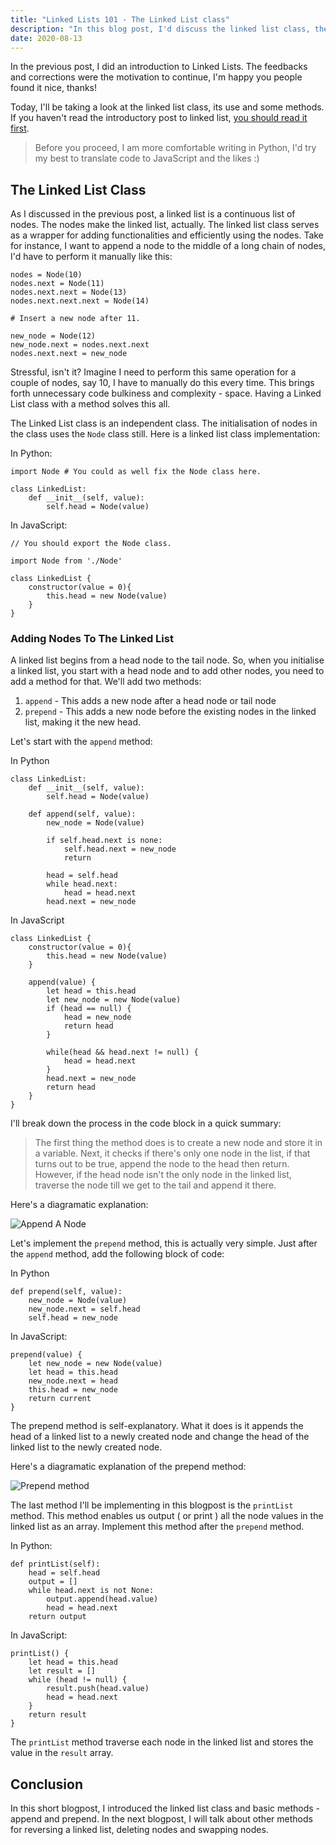 ```yaml
--- 
title: "Linked Lists 101 - The Linked List class" 
description: "In this blog post, I'd discuss the linked list class, the use and some of its methods." 
date: 2020-08-13 
---
```


In the previous post, I did an introduction to Linked Lists. The feedbacks and corrections were the motivation to continue, I'm happy you people found it nice, thanks!

Today, I'll be taking a look at the linked list class, its use and some methods. If you haven't read the introductory post to linked list, [you should read it first](linked-lists-101-basic-introductions-nodes).

> Before you proceed, I am more comfortable writing in Python, I'd try my best to translate code to JavaScript and the likes :)

## The Linked List Class

As I discussed in the previous post, a linked list is a continuous list of nodes. The nodes make the linked list, actually. The linked list class serves as a wrapper for adding functionalities and efficiently using the nodes. Take for instance, I want to append a node to the middle of a long chain of nodes, I'd have to perform it manually like this:

```py{codeTitle: Node.py}
nodes = Node(10)
nodes.next = Node(11)
nodes.next.next = Node(13)
nodes.next.next.next = Node(14)

# Insert a new node after 11.

new_node = Node(12)
new_node.next = nodes.next.next
nodes.next.next = new_node

```

Stressful, isn't it? Imagine I need to perform this same operation for a couple of nodes, say 10, I have to manually do this every time. This brings forth unnecessary code bulkiness and complexity - space. Having a Linked List class with a method solves this all.

The Linked List class is an independent class. The initialisation of nodes in the class uses the `Node` class still. Here is a linked list class implementation:

In Python:

```py{codeTitle: LinkedList.py}{numberLines: true}
import Node # You could as well fix the Node class here.

class LinkedList:
    def __init__(self, value):
        self.head = Node(value)
```

In JavaScript:

```javascript{codeTitle: LinkedList.js}
// You should export the Node class.

import Node from './Node'

class LinkedList {
    constructor(value = 0){
        this.head = new Node(value)
    }
}
```

### Adding Nodes To The Linked List

A linked list begins from a head node to the tail node. So, when you initialise a linked list, you start with a head node and to add other nodes, you need to add a method for that. We'll add two methods: 

1. `append` - This adds a new node after a head node or tail node
2. `prepend` - This adds a new node before the existing nodes in the linked list, making it the new head.

Let's start with the `append` method:

In Python

```py{codeTitle: LinkedList.py}{numberLines: true}
class LinkedList:
    def __init__(self, value):
        self.head = Node(value)

    def append(self, value):
        new_node = Node(value)
           
        if self.head.next is none:
            self.head.next = new_node
            return
        
        head = self.head
        while head.next:
            head = head.next
        head.next = new_node
```

In JavaScript

```javascript{numberLines: true}
class LinkedList {
    constructor(value = 0){
        this.head = new Node(value)
    }

    append(value) {
        let head = this.head
        let new_node = new Node(value)
        if (head == null) {
            head = new_node
            return head
        }

        while(head && head.next != null) {
            head = head.next
        }
        head.next = new_node
        return head
    }
}
```

I'll break down the process in the code block in a quick summary:

> The first thing the method does is to create a new node and store it in a variable. Next, it checks if there's only one node in the list, if that turns out to be true, append the node to the head then return. However, if the head node isn't the only node in the linked list, traverse the node till we get to the tail and append it there.

Here's a diagramatic explanation:

![Append A Node](https://res.cloudinary.com/adeshina/image/upload/v1597330627/z31vpiv7i3s9p0vyzkkd.png)

Let's implement the `prepend` method, this is actually very simple. Just after the `append` method, add the following block of code:

In Python

```py{numberLines:true}{codeTitle: LinkedList.py}
def prepend(self, value):
    new_node = Node(value)
    new_node.next = self.head
    self.head = new_node
```

In JavaScript:

```javascript{numberLines: true}{codeTitle: LinkedList.js}
prepend(value) {
    let new_node = new Node(value)
    let head = this.head
    new_node.next = head
    this.head = new_node
    return current
}
```

The prepend method is self-explanatory. What it does is it appends the head of a linked list to a newly created node and change the head of the linked list to the newly created node.

Here's a diagramatic explanation of the prepend method:

![Prepend method](https://res.cloudinary.com/adeshina/image/upload/v1597330749/sdxskzfmjfdfipgb0pq3.png)


The last method I'll be implementing in this blogpost is the `printList` method. This method enables us output ( or print ) all the node values in the linked list as an array. Implement this method after the `prepend` method.

In Python:

```py{numberLines: true}{codeTitle: LinkedList.py}
def printList(self):
    head = self.head
    output = []
    while head.next is not None:
        output.append(head.value)
        head = head.next
    return output
```

In JavaScript:

```javascript{codeTitle: LinkedList.js}{numberLines: true}
printList() {
    let head = this.head
    let result = []
    while (head != null) {
        result.push(head.value)
        head = head.next
    }
    return result
}
```

The `printList` method traverse each node in the linked list and stores the value in the `result` array.

## Conclusion

In this short blogpost, I introduced the linked list class and basic methods - append and prepend. In the next blogpost, I will talk about other methods for reversing a linked list, deleting nodes and swapping nodes.
